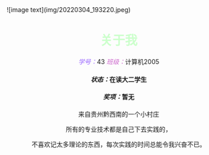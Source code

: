 <!DOCTYPE html PUBLIC "-//W3C//DTD XHTML 1.0 Transitional//EN" "http://www.w3.org/TR/xhtml1/DTD/xhtml1-transitional.dtd">
<html xmlns="http://www.w3.org/1999/xhtml">
<head>
<meta http-equiv="Content-Type" content="text/html; charset=utf-8" />
</head>
<body>
![image text](img/20220304_193220.jpeg)
<font color="#CCFFCC"><h1 align="center">关于我</h1></font>
<p align="center"><font color="#9966FF"><em>学号：</em></font>43 <font color="#CC66CC"><em>班级：</em></font>计算机2005</p>
<h4 align="center"><em>状态：</em>在读大二学生</h4>
<h4 align="center"><em>奖项：</em>暂无</h4>
<p align="center">来自贵州黔西南的一个小村庄</p>
<p align="center">所有的专业技术都是自己下去实践的，</p>
<p align="center">不喜欢记太多理论的东西，每次实践的时间总能令我兴奋不已。</p>
<p>&nbsp;</p>
<p>&nbsp;</p>
</body>
</html>
